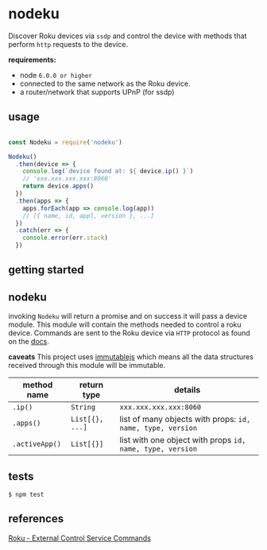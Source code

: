 
# nodeku

Discover Roku devices via `ssdp` and control the device with methods that perform `http` requests to the device.

**requirements:**
  - node `6.0.0 or higher`
  - connected to the same network as the Roku device.
  - a router/network that supports UPnP (for ssdp)

## usage
```javascript

const Nodeku = require('nodeku')

Nodeku()
  .then(device => {
    console.log(`device found at: ${ device.ip() }`)
    // 'xxx.xxx.xxx.xxx:8060'
    return device.apps()
  })
  .then(apps => {
    apps.forEach(app => console.log(app))
    // [{ name, id, appl, version }, ...]
  })
  .catch(err => {
    console.error(err.stack)
  })

```
## getting started


## nodeku
invoking `Nodeku` will return a promise and on success it will pass a device module. This module will contain the methods needed to control a roku device. Commands are sent to the Roku device via `HTTP` protocol as found on the [docs][1].

**caveats**
This project uses [immutablejs][2] which means all the data structures received through this module will be immutable.


| **method name** | **return type** | **details** |
|---|---|---|
| `.ip()` | `String` | `xxx.xxx.xxx.xxx:8060` |
| `.apps()` | `List[{}, ...]` | list of many objects with props: `id, name, type, version` |
| `.activeApp()` | `List[{}]` | list with one object with props `id, name, type, version` |

## tests
`$ npm test`


## references
[Roku - External Control Service Commands][1]


<!-- urls -->
[1]: https://sdkdocs.roku.com/display/sdkdoc/External+Control+Guide#ExternalControlGuide-ExternalControlServiceCommands
[2]: http://facebook.github.io/immutable-js/
